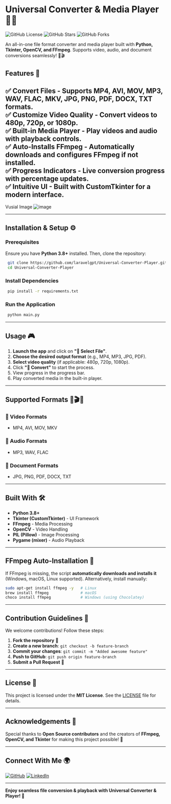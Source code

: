 # Universal Converter & Media Player 🎥🎵

![GitHub License](https://img.shields.io/github/license/yourusername/yourrepository)
![GitHub Stars](https://img.shields.io/github/stars/yourusername/yourrepository?style=social)
![GitHub Forks](https://img.shields.io/github/forks/yourusername/yourrepository?style=social)

An all-in-one file format converter and media player built with **Python, Tkinter, OpenCV, and FFmpeg**. Supports video, audio, and document conversions seamlessly! 🔄🎬

## Features 🚀
✅ **Convert Files** - Supports **MP4, AVI, MOV, MP3, WAV, FLAC, MKV, JPG, PNG, PDF, DOCX, TXT** formats.  
✅ **Customize Video Quality** - Convert videos to **480p, 720p, or 1080p**.  
✅ **Built-in Media Player** - Play videos and audio with playback controls.  
✅ **Auto-Installs FFmpeg** - Automatically downloads and configures **FFmpeg** if not installed.  
✅ **Progress Indicators** - Live conversion progress with percentage updates.  
✅ **Intuitive UI** - Built with **CustomTkinter** for a modern interface.  
---
Vusial Image
![image](https://github.com/user-attachments/assets/40221080-ee58-43c1-9375-c907037c6eee)

---
## Installation & Setup ⚙️
### Prerequisites
Ensure you have **Python 3.8+** installed. Then, clone the repository:
```sh
 git clone https://github.com/laravelgpt/Universal-Converter-Player.git
 cd Universal-Converter-Player
```

### Install Dependencies
```sh
 pip install -r requirements.txt
```

### Run the Application
```sh
 python main.py
```

---
## Usage 🎮
1. **Launch the app** and click on **"📂 Select File"**.
2. **Choose the desired output format** (e.g., MP4, MP3, JPG, PDF).
3. **Select video quality** (if applicable: 480p, 720p, 1080p).
4. Click **"🔄 Convert"** to start the process.
5. View progress in the progress bar.
6. Play converted media in the built-in player.

---
## Supported Formats 🎵🎬📄
### 🎥 Video Formats
- MP4, AVI, MOV, MKV

### 🎵 Audio Formats
- MP3, WAV, FLAC

### 📄 Document Formats
- JPG, PNG, PDF, DOCX, TXT

---
## Built With 🛠️
- **Python 3.8+**
- **Tkinter (CustomTkinter)** - UI Framework
- **FFmpeg** - Media Processing
- **OpenCV** - Video Handling
- **PIL (Pillow)** - Image Processing
- **Pygame (mixer)** - Audio Playback

---
## FFmpeg Auto-Installation 🎯
If FFmpeg is missing, the script **automatically downloads and installs it** (Windows, macOS, Linux supported). Alternatively, install manually:
```sh
sudo apt-get install ffmpeg -y   # Linux
brew install ffmpeg              # macOS
choco install ffmpeg             # Windows (using Chocolatey)
```

---
## Contribution Guidelines 🤝
We welcome contributions! Follow these steps:
1. **Fork the repository** 📌
2. **Create a new branch**: `git checkout -b feature-branch`
3. **Commit your changes**: `git commit -m "Added awesome feature"`
4. **Push to GitHub**: `git push origin feature-branch`
5. **Submit a Pull Request** 🚀

---
## License 📜
This project is licensed under the **MIT License**. See the [LICENSE](LICENSE) file for details.

---
## Acknowledgements 🙌
Special thanks to **Open Source contributors** and the creators of **FFmpeg, OpenCV, and Tkinter** for making this project possible! 💙

---
## Connect With Me 🌍
[![GitHub](https://img.shields.io/badge/GitHub-YourUsername-black?style=flat&logo=github)](https://github.com/yourusername)
[![LinkedIn](https://img.shields.io/badge/LinkedIn-YourProfile-blue?style=flat&logo=linkedin)](https://linkedin.com/in/yourprofile)

---

**Enjoy seamless file conversion & playback with Universal Converter & Player! 🚀**

